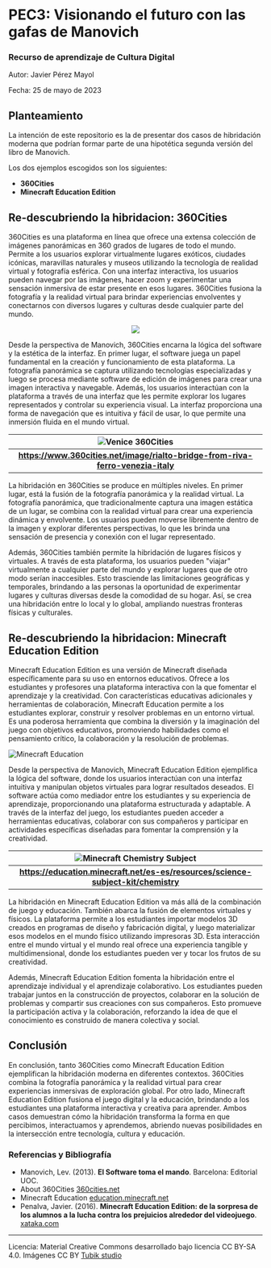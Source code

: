 # PEC3: Visionando el futuro con las gafas de Manovich 

### Recurso de aprendizaje de Cultura Digital 


Autor: Javier Pérez Mayol

Fecha: 25 de mayo de 2023

## Planteamiento

La intención de este repositorio es la de presentar dos casos de hibridación moderna que podrían formar parte de una hipotética segunda versión del libro de Manovich.

Los dos ejemplos escogidos son los siguientes:
* **360Cities**
* **Minecraft Education Edition**

## Re-descubriendo la hibridacion: 360Cities

360Cities es una plataforma en línea que ofrece una extensa colección de imágenes panorámicas en 360 grados de lugares de todo el mundo. Permite a los usuarios explorar virtualmente lugares exóticos, ciudades icónicas, maravillas naturales y museos utilizando la tecnología de realidad virtual y fotografía esférica. Con una interfaz interactiva, los usuarios pueden navegar por las imágenes, hacer zoom y experimentar una sensación inmersiva de estar presente en esos lugares. 360Cities fusiona la fotografía y la realidad virtual para brindar experiencias envolventes y conectarnos con diversos lugares y culturas desde cualquier parte del mundo.

<p align="center"><img src="https://360citiesblog.files.wordpress.com/2021/09/cropped-360-cities-logo-horizontal.master.png">

Desde la perspectiva de Manovich, 360Cities encarna la lógica del software y la estética de la interfaz. En primer lugar, el software juega un papel fundamental en la creación y funcionamiento de esta plataforma. La fotografía panorámica se captura utilizando tecnologías especializadas y luego se procesa mediante software de edición de imágenes para crear una imagen interactiva y navegable. Además, los usuarios interactúan con la plataforma a través de una interfaz que les permite explorar los lugares representados y controlar su experiencia visual. La interfaz proporciona una forma de navegación que es intuitiva y fácil de usar, lo que permite una inmersión fluida en el mundo virtual.

| ![Venice 360Cities](https://cloudflare1.360gigapixels.com/pano/sergej-esnault/01943083_Rialto-Bridge-from-Riva-Ferro---Venezia-jpg/equirect_crop_3_1/6.jpg) |
|:--:|
| <b>https://www.360cities.net/image/rialto-bridge-from-riva-ferro-venezia-italy</b>|

La hibridación en 360Cities se produce en múltiples niveles. En primer lugar, está la fusión de la fotografía panorámica y la realidad virtual. La fotografía panorámica, que tradicionalmente captura una imagen estática de un lugar, se combina con la realidad virtual para crear una experiencia dinámica y envolvente. Los usuarios pueden moverse libremente dentro de la imagen y explorar diferentes perspectivas, lo que les brinda una sensación de presencia y conexión con el lugar representado.

Además, 360Cities también permite la hibridación de lugares físicos y virtuales. A través de esta plataforma, los usuarios pueden "viajar" virtualmente a cualquier parte del mundo y explorar lugares que de otro modo serían inaccesibles. Esto trasciende las limitaciones geográficas y temporales, brindando a las personas la oportunidad de experimentar lugares y culturas diversas desde la comodidad de su hogar. Así, se crea una hibridación entre lo local y lo global, ampliando nuestras fronteras físicas y culturales.

## Re-descubriendo la hibridacion: Minecraft Education Edition

Minecraft Education Edition es una versión de Minecraft diseñada específicamente para su uso en entornos educativos. Ofrece a los estudiantes y profesores una plataforma interactiva con la que fomentar el aprendizaje y la creatividad. Con características educativas adicionales y herramientas de colaboración, Minecraft Education permite a los estudiantes explorar, construir y resolver problemas en un entorno virtual. Es una poderosa herramienta que combina la diversión y la imaginación del juego con objetivos educativos, promoviendo habilidades como el pensamiento crítico, la colaboración y la resolución de problemas.

![Minecraft Education](https://news.microsoft.com/wp-content/uploads/prod/sites/68/2019/10/Key-Art_Minecraft_Education-Edition-1.jpg)

Desde la perspectiva de Manovich, Minecraft Education Edition ejemplifica la lógica del software, donde los usuarios interactúan con una interfaz intuitiva y manipulan objetos virtuales para lograr resultados deseados. El software actúa como mediador entre los estudiantes y su experiencia de aprendizaje, proporcionando una plataforma estructurada y adaptable. A través de la interfaz del juego, los estudiantes pueden acceder a herramientas educativas, colaborar con sus compañeros y participar en actividades específicas diseñadas para fomentar la comprensión y la creatividad.

| ![Minecraft Chemistry Subject](https://pbs.twimg.com/media/ExTiCmzWYAA_qIw.jpg) |
|:--:|
| <b>https://education.minecraft.net/es-es/resources/science-subject-kit/chemistry</b>|
  
La hibridación en Minecraft Education Edition va más allá de la combinación de juego y educación. También abarca la fusión de elementos virtuales y físicos. La plataforma permite a los estudiantes importar modelos 3D creados en programas de diseño y fabricación digital, y luego materializar esos modelos en el mundo físico utilizando impresoras 3D. Esta interacción entre el mundo virtual y el mundo real ofrece una experiencia tangible y multidimensional, donde los estudiantes pueden ver y tocar los frutos de su creatividad.

Además, Minecraft Education Edition fomenta la hibridación entre el aprendizaje individual y el aprendizaje colaborativo. Los estudiantes pueden trabajar juntos en la construcción de proyectos, colaborar en la solución de problemas y compartir sus creaciones con sus compañeros. Esto promueve la participación activa y la colaboración, reforzando la idea de que el conocimiento es construido de manera colectiva y social.

  
## Conclusión
  
En conclusión, tanto 360Cities como Minecraft Education Edition ejemplifican la hibridación moderna en diferentes contextos. 360Cities combina la fotografía panorámica y la realidad virtual para crear experiencias inmersivas de exploración global. Por otro lado, Minecraft Education Edition fusiona el juego digital y la educación, brindando a los estudiantes una plataforma interactiva y creativa para aprender. Ambos casos demuestran cómo la hibridación transforma la forma en que percibimos, interactuamos y aprendemos, abriendo nuevas posibilidades en la intersección entre tecnología, cultura y educación.

### Referencias y Bibliografía

* Manovich, Lev. (2013). **El Software toma el mando**. Barcelona: Editorial UOC. 
* About 360Cities [360cities.net](https://www.360cities.net/about)
* Minecraft Education [education.minecraft.net](https://education.minecraft.net/es-es)
* Penalva, Javier. (2016). **Minecraft Education Edition: de la sorpresa de los alumnos a la lucha contra los prejuicios alrededor del videojuego**. [xataka.com](https://www.xataka.com/entrevistas/minecraft-education-edition-de-la-sorpresa-de-los-alumnos-a-la-lucha-contra-los-prejuicios-alrededor-del-videojuego)

----

Licencia: Material Creative Commons desarrollado bajo licencia CC BY-SA 4.0. Imágenes CC BY [Tubik studio](https://blog.tubikstudio.com/how-to-create-original-flat-illustrations-designers-tips/) 
